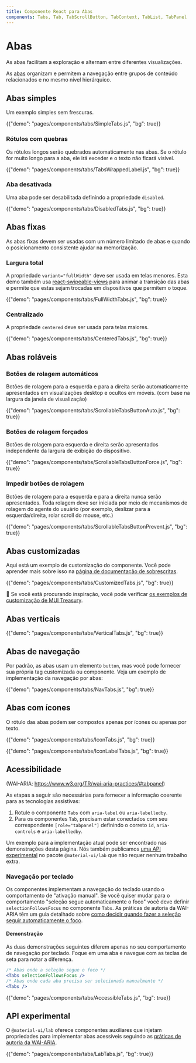```yaml
---
title: Componente React para Abas
components: Tabs, Tab, TabScrollButton, TabContext, TabList, TabPanel
---
```


# Abas

<p class="description">As abas facilitam a exploração e alternam entre diferentes visualizações.</p>

As [abas](https://material.io/design/components/tabs.html) organizam e permitem a navegação entre grupos de conteúdo relacionados e no mesmo nível hierárquico.

## Abas simples

Um exemplo simples sem frescuras.

{{"demo": "pages/components/tabs/SimpleTabs.js", "bg": true}}

### Rótulos com quebras

Os rótulos longos serão quebrados automaticamente nas abas. Se o rótulo for muito longo para a aba, ele irá exceder e o texto não ficará visível.

{{"demo": "pages/components/tabs/TabsWrappedLabel.js", "bg": true}}

### Aba desativada

Uma aba pode ser desabilitada definindo a propriedade `disabled`.

{{"demo": "pages/components/tabs/DisabledTabs.js", "bg": true}}

## Abas fixas

As abas fixas devem ser usadas com um número limitado de abas e quando o posicionamento consistente ajudar na memorização.

### Largura total

A propriedade `variant="fullWidth"` deve ser usada em telas menores. Esta demo também usa [react-swipeable-views](https://github.com/oliviertassinari/react-swipeable-views) para animar a transição das abas e permite que estas sejam trocadas em dispositivos que permitem o toque.

{{"demo": "pages/components/tabs/FullWidthTabs.js", "bg": true}}

### Centralizado

A propriedade `centered` deve ser usada para telas maiores.

{{"demo": "pages/components/tabs/CenteredTabs.js", "bg": true}}

## Abas roláveis

### Botões de rolagem automáticos

Botões de rolagem para a esquerda e para a direita serão automaticamente apresentados em visualizações desktop e ocultos em móveis. (com base na largura da janela de visualização)

{{"demo": "pages/components/tabs/ScrollableTabsButtonAuto.js", "bg": true}}

### Botões de rolagem forçados

Botões de rolagem para esquerda e direita serão apresentados independente da largura de exibição do dispositivo.

{{"demo": "pages/components/tabs/ScrollableTabsButtonForce.js", "bg": true}}

### Impedir botões de rolagem

Botões de rolagem para a esquerda e para a direita nunca serão apresentados. Toda rolagem deve ser iniciada por meio de mecanismos de rolagem do agente do usuário (por exemplo, deslizar para a esquerda/direita, rolar scroll do mouse, etc.)

{{"demo": "pages/components/tabs/ScrollableTabsButtonPrevent.js", "bg": true}}

## Abas customizadas

Aqui está um exemplo de customização do componente. Você pode aprender mais sobre isso na [página de documentação de sobrescritas](/customization/components/).

{{"demo": "pages/components/tabs/CustomizedTabs.js", "bg": true}}

🎨 Se você está procurando inspiração, você pode verificar [os exemplos de customização de MUI Treasury](https://mui-treasury.com/styles/tabs/).

## Abas verticais

{{"demo": "pages/components/tabs/VerticalTabs.js", "bg": true}}

## Abas de navegação

Por padrão, as abas usam um elemento `button`, mas você pode fornecer sua própria tag customizada ou componente. Veja um exemplo de implementação da navegação por abas:

{{"demo": "pages/components/tabs/NavTabs.js", "bg": true}}

## Abas com ícones

O rótulo das abas podem ser compostos apenas por ícones ou apenas por texto.

{{"demo": "pages/components/tabs/IconTabs.js", "bg": true}}

{{"demo": "pages/components/tabs/IconLabelTabs.js", "bg": true}}

## Acessibilidade

(WAI-ARIA: https://www.w3.org/TR/wai-aria-practices/#tabpanel)

As etapas a seguir são necessárias para fornecer a informação coerente para as tecnologias assistivas:

1. Rotule o componente `Tabs` com `aria-label` ou `aria-labelledby`.
2. Para os componentes `Tab`, precisam estar conectados com seu correspondente `[role="tabpanel"]` definindo o correto `id`, `aria-controls` e `aria-labelledby`.

Um exemplo para a implementação atual pode ser encontrado nas demonstrações desta página. Nós também publicamos [uma API experimental](#experimental-api) no pacote `@material-ui/lab` que não requer nenhum trabalho extra.

### Navegação por teclado

Os componentes implementam a navegação do teclado usando o comportamento de "ativação manual". Se você quiser mudar para o comportamento "seleção segue automaticamente o foco" você deve definir `selectionFollowsFocus` no componente `Tabs`. As práticas de autoria da WAI-ARIA têm um guia detalhado sobre [como decidir quando fazer a seleção seguir automaticamente o foco](https://www.w3.org/TR/wai-aria-practices/#kbd_selection_follows_focus).

#### Demonstração

As duas demonstrações seguintes diferem apenas no seu comportamento de navegação por teclado. Foque em uma aba e navegue com as teclas de seta para notar a diferença.

```jsx
/* Abas onde a seleção segue o foco */
<Tabs selectionFollowsFocus />
/* Abas onde cada aba precisa ser selecionada manualmente */
<Tabs />
```

{{"demo": "pages/components/tabs/AccessibleTabs.js", "bg": true}}

## API experimental

O `@material-ui/lab` oferece componentes auxiliares que injetam propriedades para implementar abas acessíveis seguindo as [práticas de autoria da WAI-ARIA](https://www.w3.org/TR/wai-aria-practices/#tabpanel).

{{"demo": "pages/components/tabs/LabTabs.js", "bg": true}}
